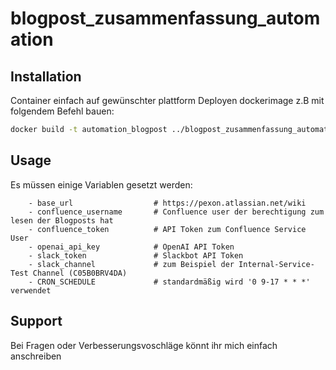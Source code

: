 # blogpost_zusammenfassung_automation


## Installation
Container einfach auf gewünschter plattform Deployen
dockerimage z.B mit folgendem Befehl bauen:

```bash
docker build -t automation_blogpost ../blogpost_zusammenfassung_automation/
```


## Usage
Es müssen einige Variablen gesetzt werden:
```
	- base_url					# https://pexon.atlassian.net/wiki
	- confluence_username		# Confluence user der berechtigung zum lesen der Blogposts hat
	- confluence_token			# API Token zum Confluence Service User
	- openai_api_key			# OpenAI API Token
	- slack_token				# Slackbot API Token
	- slack_channel 			# zum Beispiel der Internal-Service-Test Channel (C05B0BRV4DA)
	- CRON_SCHEDULE 			# standardmäßig wird '0 9-17 * * *' verwendet
```



## Support
Bei Fragen oder Verbesserungsvoschläge könnt ihr mich einfach anschreiben

